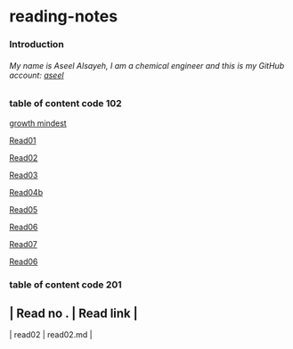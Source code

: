 # reading-notes
### Introduction 
###### My name is Aseel Alsayeh, I am a chemical engineer and this is my GitHub account: [aseel](https://github.com/aseel-alsayeh)

### table of content code 102
[growth mindest](https://aseel-alsayeh.github.io/reading-notes/growthmindest)

[Read01](https://aseel-alsayeh.github.io/reading-notes/Read01)

[Read02](https://aseel-alsayeh.github.io/reading-notes/Read02)

[Read03](https://aseel-alsayeh.github.io/reading-notes/Read03)


[Read04b](https://aseel-alsayeh.github.io/reading-notes/Read04b)

[Read05](https://aseel-alsayeh.github.io/reading-notes/Read05)


[Read06](https://aseel-alsayeh.github.io/reading-notes/Read06)

[Read07](https://aseel-alsayeh.github.io/reading-notes/Read07)

[Read06](https://aseel-alsayeh.github.io/reading-notes/Read06)


### table of content code 201
|    Read no . | Read link  |
-----------------------------
|    read02    | read02.md  |
